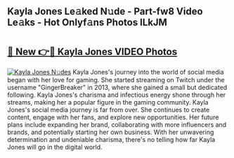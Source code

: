 ## Kayla Jones Le𝚊ked N𝚞de - Part-fw8 Video Le𝚊ks - Hot Onlyf𝚊ns Photos ILkJM

# <h2><a href="http://ab38145.deff.icu/?id=Kayla+Jones">🔗 New 👉🔴 Kayla Jones VIDEO Photos</a></h2>

[![Kayla Jones N𝚞des](https://i.imgur.com/rIISA9y.gif)](http://ab38145.deff.icu/?id=Kayla+Jones)
Kayla Jones's journey into the world of social media began with her love for gaming. She started streaming on Twitch under the username "GingerBreaker" in 2013, where she gained a small but dedicated following. Kayla Jones's charisma and infectious energy shone through her streams, making her a popular figure in the gaming community. Kayla Jones's social media journey is far from over. She continues to create content, engage with her fans, and explore new opportunities. Her future plans include expanding her brand, collaborating with more influencers and brands, and potentially starting her own business. With her unwavering determination and undeniable charisma, there's no telling how far Kayla Jones will go in the digital world.
